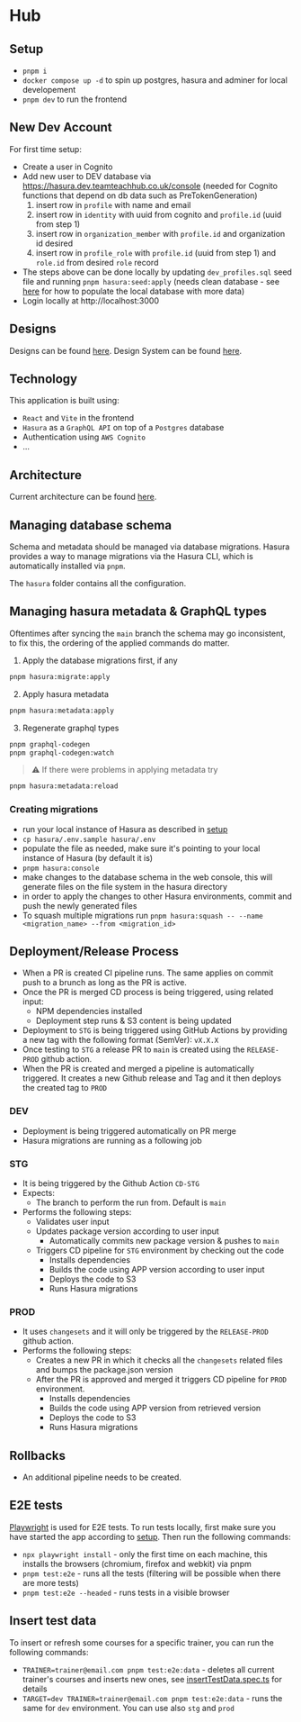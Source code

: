 # Hub

## Setup
- `pnpm i`
- `docker compose up -d` to spin up postgres, hasura and adminer for local developement
- `pnpm dev` to run the frontend

## New Dev Account

For first time setup:
- Create a user in Cognito
- Add new user to DEV database via https://hasura.dev.teamteachhub.co.uk/console (needed for Cognito functions that depend on db data such as PreTokenGeneration)
  1. insert row in `profile` with name and email
  2. insert row in `identity` with uuid from cognito and `profile.id` (uuid from step 1)
  3. insert row in `organization_member` with `profile.id` and organization id desired
  4. insert row in `profile_role` with `profile.id` (uuid from step 1) and `role.id` from desired `role` record
- The steps above can be done locally by updating `dev_profiles.sql` seed file and running `pnpm hasura:seed:apply` (needs clean database - see [here](https://github.com/TeamTeach/hub-data) for how to populate the local database with more data)
- Login locally at http://localhost:3000

## Designs

Designs can be found [here](https://www.figma.com/file/WAkwbNIrsbvOJlqTKfuvdh/TTH-V1.1-Hi-Fi).
Design System can be found [here](https://www.figma.com/file/5cnwhggjiOTy1523YJveX3/Team-Teach-Design-System).

## Technology

This application is built using:

- `React` and `Vite` in the frontend
- `Hasura` as a `GraphQL API` on top of a `Postgres` database
- Authentication using `AWS Cognito`
- ...

## Architecture

Current architecture can be found [here](https://github.com/TeamTeach/hub/wiki/Architecture).

## Managing database schema

Schema and metadata should be managed via database migrations. Hasura provides a way to manage migrations via the Hasura CLI, which is automatically installed via `pnpm`.

The `hasura` folder contains all the configuration.

## Managing hasura metadata & GraphQL types

Oftentimes after syncing the `main` branch the schema may go inconsistent, to fix this, the ordering of the applied commands do matter.

1. Apply the database migrations first, if any
```bash
pnpm hasura:migrate:apply
```

2. Apply hasura metadata
```bash
pnpm hasura:metadata:apply
```

3. Regenerate graphql types
```bash
pnpm graphql-codegen
pnpm graphql-codegen:watch
```

> ⚠ If there were problems in applying metadata try

```bash
pnpm hasura:metadata:reload
```

### Creating migrations

- run your local instance of Hasura as described in [setup](#setup)
- `cp hasura/.env.sample hasura/.env`
- populate the file as needed, make sure it's pointing to your local instance of Hasura (by default it is)
- `pnpm hasura:console`
- make changes to the database schema in the web console, this will generate files on the file system in the hasura directory
- in order to apply the changes to other Hasura environments, commit and push the newly generated files
- To squash multiple migrations run `pnpm hasura:squash -- --name <migration_name> --from <migration_id>`

## Deployment/Release Process
- When a PR is created CI pipeline runs. The same applies on commit push to a brunch as long as the PR is active.
- Once the PR is merged CD process is being triggered, using related input:
    - NPM dependencies installed
    - Deployment step runs & S3 content is being updated
- Deployment to `STG` is being triggered using GitHub Actions by providing a new tag with the following format (SemVer): `vX.X.X`
- Once testing to `STG` a release PR to `main` is created using the `RELEASE-PROD` github action.
- When the PR is created and merged a pipeline is automatically triggered. It creates a new Github release and Tag and it then deploys the created tag to `PROD` 

### DEV
- Deployment is being triggered automatically on PR merge
- Hasura migrations are running as a following job

### STG
- It is being triggered by the Github Action `CD-STG`
- Expects:
    - The branch to perform the run from. Default is `main`
- Performs the following steps:
    - Validates user input
    - Updates package version according to user input
        - Automatically commits new package version & pushes to `main`
    - Triggers CD pipeline for `STG` environment by checking out the code
        - Installs dependencies 
        - Builds the code using APP version according to user input
        - Deploys the code to S3
        - Runs Hasura migrations

### PROD
- It uses `changesets` and it will only be triggered by the `RELEASE-PROD` github action.
- Performs the following steps:
    - Creates a new PR in which it checks all the `changesets` related files and bumps the package.json version
    - After the PR is approved and merged it triggers CD pipeline for `PROD` environment.
        - Installs dependencies 
        - Builds the code using APP version from retrieved version
        - Deploys the code to S3
        - Runs Hasura migrations

## Rollbacks

- An additional pipeline needs to be created.

## E2E tests

[Playwright](https://playwright.dev/) is used for E2E tests. To run tests locally, first make sure you have started the app according to [setup](#setup). Then run the following commands:
- `npx playwright install` - only the first time on each machine, this installs the browsers (chromium, firefox and webkit) via pnpm
- `pnpm test:e2e` - runs all the tests (filtering will be possible when there are more tests)
- `pnpm test:e2e --headed` - runs tests in a visible browser

## Insert test data
To insert or refresh some courses for a specific trainer, you can run the following commands:
- `TRAINER=trainer@email.com pnpm test:e2e:data` - deletes all current trainer's courses and inserts new ones, see [insertTestData.spec.ts](playwright/tests/insertTestData.spec.ts) for details
- `TARGET=dev TRAINER=trainer@email.com pnpm test:e2e:data` - runs the same for `dev` environment. You can use also `stg` and `prod`
